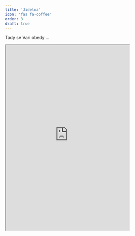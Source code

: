 ```yaml
---
title: 'Jidelna'
icon: 'fas fa-coffee'
order: 3
draft: true
---
```


Tady se Vari obedy ...

<iframe src="https://www.menicka.cz/api/iframe/jidelnilistek/?id=1295" style="width:400px;height:600px;"></iframe>
